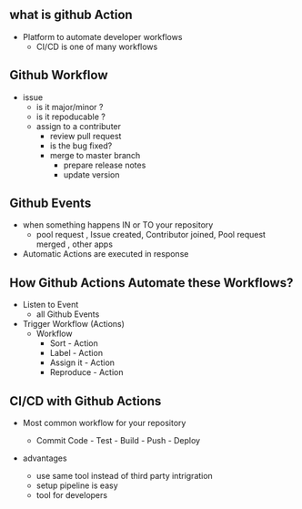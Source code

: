 ## what is github Action 
- Platform to automate developer workflows
    - CI/CD is one of many workflows

## Github Workflow
- issue 
    - is it major/minor ?
    - is it repoducable ?
    - assign to a contributer
        - review pull request
        - is the bug fixed?
        - merge to master branch 
            - prepare release notes 
            - update version   

## Github Events 
- when something happens IN or TO your repository 
    - pool request , Issue created, Contributor joined, Pool request merged , other apps
- Automatic Actions are executed in  response 
## How Github Actions Automate these Workflows? 
- Listen to Event 
    - all Github Events 
- Trigger Workflow (Actions)
    - Workflow 
        - Sort - Action
        - Label  - Action
        - Assign it - Action 
        - Reproduce - Action 

## CI/CD with Github Actions
- Most common workflow for your repository
    - Commit Code - Test - Build - Push - Deploy 

- advantages 
    - use same tool instead of third party intrigration 
    - setup pipeline is easy 
    - tool for developers
